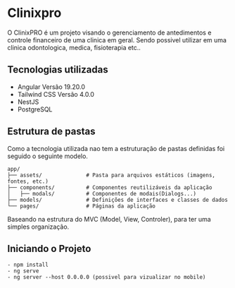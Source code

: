 # Clinixpro

O ClinixPRO é um projeto visando o gerenciamento de antedimentos e controle financeiro de uma clinica em geral.
Sendo possivel utilizar em uma clinica odontologica, medica, fisioterapia etc..

## Tecnologias utilizadas

- Angular Versão 19.20.0
- Tailwind CSS Versão 4.0.0
- NestJS
- PostgreSQL

## Estrutura de pastas

Como a tecnologia utilizada nao tem a estruturação de pastas definidas foi seguido o seguinte modelo.

```
app/
├── assets/              # Pasta para arquivos estáticos (imagens, fontes, etc.)
├── components/          # Componentes reutilizáveis da aplicação
│   ├── modals/          # Componentes de modais(Dialogs...)
├── models/              # Definições de interfaces e classes de dados
└── pages/               # Páginas da aplicação

```

Baseando na estrutura do MVC (Model, View, Controler), para ter uma simples organização.

## Iniciando o Projeto

```
- npm install
- ng serve
- ng server --host 0.0.0.0 (possivel para vizualizar no mobile)
```

